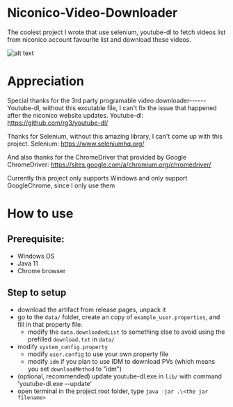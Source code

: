 # Niconico-Video-Downloader
The coolest project I wrote that use selenium, youtube-dl to fetch videos list from niconico account favourite list and download these videos.

![alt text](https://upload.wikimedia.org/wikipedia/de/c/ce/NicoNicoDouga-Logo-Vector.svg)

# Appreciation 
Special thanks for the 3rd party programable video downloader------Youtube-dl,
without this excutable file, I can't fix the issue that happened after the niconico website updates.
Youtube-dl: https://github.com/rg3/youtube-dl/

Thanks for Selenium, without this amazing library, I can't come up with this project.
Selenium: https://www.seleniumhq.org/

And also thanks for the ChromeDriver that provided by Google
ChromeDriver: https://sites.google.com/a/chromium.org/chromedriver/

Currently this project only supports Windows and only support GoogleChrome, since I only use them

# How to use
## Prerequisite:
 - Windows OS
 - Java 11
 - Chrome browser
## Step to setup
 - download the artifact from release pages, unpack it 
 - go to the `data/` folder, create an copy of `example_user.properties`, and fill in that property file. 
   - modify the `data.downloadedList` to something else to avoid using the prefilled `download.txt` in `data/`
 - modify `system_config.property`
   - modify `user.config` to use your own property file
   - modify `idm` if you plan to use IDM to download PVs (which means you set `downloadMethod` to "idm")
 - (optional, recommended) update youtube-dl.exe in `lib/` with command 'youtube-dl.exe --update'
 - open terminal in the project root folder, type `java -jar .\<the jar filename>`
